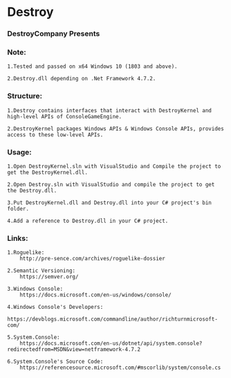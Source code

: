 # Destroy

### DestroyCompany Presents

### Note:
    1.Tested and passed on x64 Windows 10 (1803 and above).

    2.Destroy.dll depending on .Net Framework 4.7.2.

### Structure:
    1.Destroy contains interfaces that interact with DestroyKernel and high-level APIs of ConsoleGameEngine.

    2.DestroyKernel packages Windows APIs & Windows Console APIs, provides access to these low-level APIs.

### Usage:
    1.Open DestroyKernel.sln with VisualStudio and Compile the project to get the DestroyKernel.dll.

    2.Open Destroy.sln with VisualStudio and compile the project to get the Destroy.dll.

    3.Put DestroyKernel.dll and Destroy.dll into your C# project's bin folder.

    4.Add a reference to Destroy.dll in your C# project.

### Links:
    1.Roguelike:
        http://pre-sence.com/archives/roguelike-dossier

    2.Semantic Versioning:
        https://semver.org/

    3.Windows Console:
        https://docs.microsoft.com/en-us/windows/console/

    4.Windows Console's Developers:
        https://devblogs.microsoft.com/commandline/author/richturnmicrosoft-com/
    
    5.System.Console:
        https://docs.microsoft.com/en-us/dotnet/api/system.console?redirectedfrom=MSDN&view=netframework-4.7.2

    6.System.Console's Source Code:
        https://referencesource.microsoft.com/#mscorlib/system/console.cs